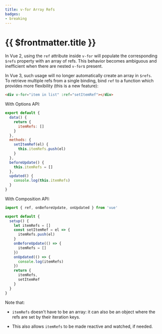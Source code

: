 ```yaml
---
title: v-for Array Refs
badges:
- breaking
---
```


# {{ $frontmatter.title }} <MigrationBadges :badges="$frontmatter.badges" />

In Vue 2, using the `ref` attribute inside `v-for` will populate the corresponding `$refs` property with an array of refs. This behavior becomes ambiguous and inefficient when there are nested `v-for`s present.

In Vue 3, such usage will no longer automatically create an array in `$refs`. To retrieve multiple refs from a single binding, bind `ref` to a function which provides more flexibility (this is a new feature):

```html
<div v-for="item in list" :ref="setItemRef"></div>
```

With Options API:

```js
export default {
  data() {
    return {
      itemRefs: []
    }
  },
  methods: {
    setItemRef(el) {
      this.itemRefs.push(el)
    }
  },
  beforeUpdate() {
    this.itemRefs = []
  },
  updated() {
    console.log(this.itemRefs)
  }
}
```

With Composition API:

```js
import { ref, onBeforeUpdate, onUpdated } from 'vue'

export default {
  setup() {
    let itemRefs = []
    const setItemRef = el => {
      itemRefs.push(el)
    }
    onBeforeUpdate(() => {
      itemRefs = []
    })
    onUpdated(() => {
      console.log(itemRefs)
    })
    return {
      itemRefs,
      setItemRef
    }
  }
}
```

Note that:

- `itemRefs` doesn't have to be an array: it can also be an object where the refs are set by their iteration keys.

- This also allows `itemRefs` to be made reactive and watched, if needed.
